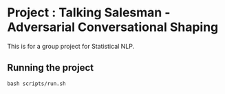 # Project : Talking Salesman - Adversarial Conversational Shaping

This is for a group project for Statistical  NLP. 

## Running the project
```
bash scripts/run.sh
```